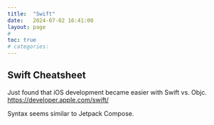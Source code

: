 ```yaml
---
title:  "Swift"
date:   2024-07-02 16:41:00
layout: page
#
toc: true
# categories:
---
```


## Swift Cheatsheet

Just found that iOS development became easier with Swift vs. Objc.
https://developer.apple.com/swift/

Syntax seems similar to Jetpack Compose.
